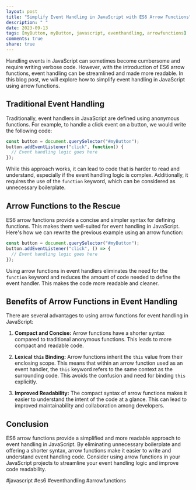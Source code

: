 ```yaml
---
layout: post
title: "Simplify Event Handling in JavaScript with ES6 Arrow Functions"
description: " "
date: 2023-09-13
tags: [myButton, myButton, javascript, eventhandling, arrowfunctions]
comments: true
share: true
---
```


Handling events in JavaScript can sometimes become cumbersome and require writing verbose code. However, with the introduction of ES6 arrow functions, event handling can be streamlined and made more readable. In this blog post, we will explore how to simplify event handling in JavaScript using arrow functions.

## Traditional Event Handling

Traditionally, event handlers in JavaScript are defined using anonymous functions. For example, to handle a click event on a button, we would write the following code:

```javascript
const button = document.querySelector("#myButton");
button.addEventListener("click", function() {
  // Event handling logic goes here
});
```

While this approach works, it can lead to code that is harder to read and understand, especially if the event handling logic is complex. Additionally, it requires the use of the `function` keyword, which can be considered as unnecessary boilerplate.

## Arrow Functions to the Rescue

ES6 arrow functions provide a concise and simpler syntax for defining functions. This makes them well-suited for event handling in JavaScript. Here's how we can rewrite the previous example using an arrow function:

```javascript
const button = document.querySelector("#myButton");
button.addEventListener("click", () => {
  // Event handling logic goes here
});
```

Using arrow functions in event handlers eliminates the need for the `function` keyword and reduces the amount of code needed to define the event handler. This makes the code more readable and cleaner.

## Benefits of Arrow Functions in Event Handling

There are several advantages to using arrow functions for event handling in JavaScript:

1. **Compact and Concise:** Arrow functions have a shorter syntax compared to traditional anonymous functions. This leads to more compact and readable code.

2. **Lexical `this` Binding:** Arrow functions inherit the `this` value from their enclosing scope. This means that within an arrow function used as an event handler, the `this` keyword refers to the same context as the surrounding code. This avoids the confusion and need for binding `this` explicitly.

3. **Improved Readability:** The compact syntax of arrow functions makes it easier to understand the intent of the code at a glance. This can lead to improved maintainability and collaboration among developers.

## Conclusion

ES6 arrow functions provide a simplified and more readable approach to event handling in JavaScript. By eliminating unnecessary boilerplate and offering a shorter syntax, arrow functions make it easier to write and understand event handling code. Consider using arrow functions in your JavaScript projects to streamline your event handling logic and improve code readability.

#javascript #es6 #eventhandling #arrowfunctions